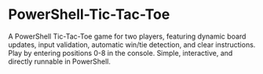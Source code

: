 # PowerShell-Tic-Tac-Toe
A PowerShell Tic-Tac-Toe game for two players, featuring dynamic board updates, input validation, automatic win/tie detection, and clear instructions. Play by entering positions 0-8 in the console. Simple, interactive, and directly runnable in PowerShell.
